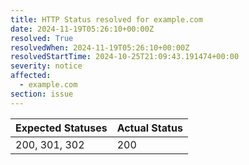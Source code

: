 ```yaml
---
title: HTTP Status resolved for example.com
date: 2024-11-19T05:26:10+00:00Z
resolved: True
resolvedWhen: 2024-11-19T05:26:10+00:00Z
resolvedStartTime: 2024-10-25T21:09:43.191474+00:00
severity: notice
affected:
  - example.com
section: issue
---
```


| Expected Statuses | Actual Status  |
|-------------------|----------------|
| 200, 301, 302 | 200 |
